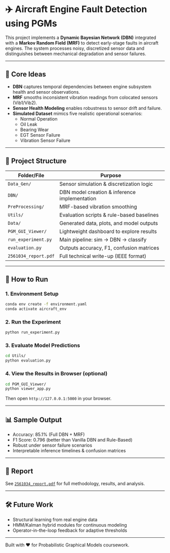 # ✈️ Aircraft Engine Fault Detection using PGMs

This project implements a **Dynamic Bayesian Network (DBN)** integrated with a **Markov Random Field (MRF)** to detect early-stage faults in aircraft engines. The system processes noisy, discretized sensor data and distinguishes between mechanical degradation and sensor failures.

---

## 🧠 Core Ideas

- **DBN** captures temporal dependencies between engine subsystem health and sensor observations.
- **MRF** smooths inconsistent vibration readings from colocated sensors (Vib1/Vib2).
- **Sensor Health Modeling** enables robustness to sensor drift and failure.
- **Simulated Dataset** mimics five realistic operational scenarios:
  - Normal Operation
  - Oil Leak
  - Bearing Wear
  - EGT Sensor Failure
  - Vibration Sensor Failure

---

## 📁 Project Structure

| Folder/File        | Purpose |
|--------------------|---------|
| `Data_Gen/`        | Sensor simulation & discretization logic |
| `DBN/`             | DBN model creation & inference implementation |
| `PreProcessing/`   | MRF-based vibration smoothing |
| `Utils/`           | Evaluation scripts & rule-based baselines |
| `Data/`            | Generated data, plots, and model outputs |
| `PGM_GUI_Viewer/`  | Lightweight dashboard to explore results |
| `run_experiment.py`| Main pipeline: sim → DBN → classify |
| `evaluation.py`    | Outputs accuracy, F1, confusion matrices |
| `2561034_report.pdf` | Full technical write-up (IEEE format) |

---

## 🚀 How to Run

### 1. Environment Setup

```bash
conda env create -f environment.yaml
conda activate aircraft_env
```

### 2. Run the Experiment

```bash
python run_experiment.py
```

### 3. Evaluate Model Predictions

```bash
cd Utils/
python evaluation.py
```

### 4. View the Results in Browser (optional)

```bash
cd PGM_GUI_Viewer/
python viewer_app.py
```

Then open `http://127.0.0.1:5000` in your browser.

---

## 📊 Sample Output

- Accuracy: 85.1% (Full DBN + MRF)
- F1 Score: 0.796 (better than Vanilla DBN and Rule-Based)
- Robust under sensor failure scenarios
- Interpretable inference timelines & confusion matrices

---

## 📄 Report

See [`2561034_report.pdf`](2561034_report.pdf) for full methodology, results, and analysis.

---

## 🛠️ Future Work

- Structural learning from real engine data
- HMM/Kalman hybrid modules for continuous modeling
- Operator-in-the-loop feedback for adaptive thresholds

---

Built with ❤️ for Probabilistic Graphical Models coursework.
